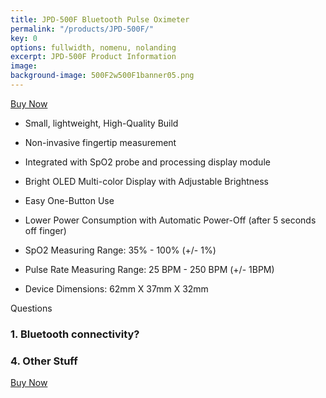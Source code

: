 ```yaml
---
title: JPD-500F Bluetooth Pulse Oximeter
permalink: "/products/JPD-500F/"
key: 0
options: fullwidth, nomenu, nolanding
excerpt: JPD-500F Product Information
image: 
background-image: 500F2w500F1banner05.png
---
```


<a href="{{ '/products/' | prepend: site.baseurl }}" class="button fit special">Buy Now</a>

* Small, lightweight, High-Quality Build
* Non-invasive fingertip measurement
* Integrated with SpO2 probe and processing display module
* Bright OLED Multi-color Display with Adjustable Brightness
* Easy One-Button Use
* Lower Power Consumption with Automatic Power-Off (after 5 seconds off finger)

* SpO2 Measuring Range: 35% - 100% (+/- 1%)
* Pulse Rate Measuring Range: 25 BPM - 250 BPM (+/- 1BPM)
* Device Dimensions: 62mm X 37mm X 32mm

Questions
### 1. Bluetooth connectivity?
### 4. Other Stuff

<a href="{{ '/products/' | prepend: site.baseurl }}" class="button fit special">Buy Now</a>
